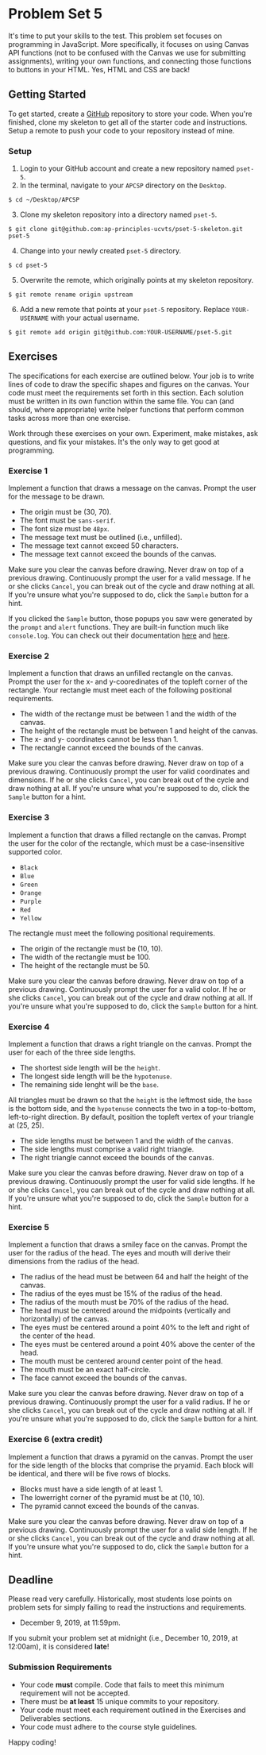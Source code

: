 # Problem Set 5

It's time to put your skills to the test. This problem set focuses on programming in JavaScript. More specifically, it focuses on using Canvas API functions (not to be confused with the Canvas we use for submitting assignments), writing your own functions, and connecting those functions to buttons in your HTML. Yes, HTML and CSS are back!

## Getting Started

To get started, create a [GitHub](https://github.com/) repository to store your code. When you're finished, clone my skeleton to get all of the starter code and instructions. Setup a remote to push your code to your repository instead of mine.

### Setup

1. Login to your GitHub account and create a new repository named `pset-5`.
2. In the terminal, navigate to your `APCSP` directory on the `Desktop`.
```
$ cd ~/Desktop/APCSP
```
3. Clone my skeleton repository into a directory named `pset-5`.
```
$ git clone git@github.com:ap-principles-ucvts/pset-5-skeleton.git pset-5
````
4. Change into your newly created `pset-5` directory.
```
$ cd pset-5
```
5. Overwrite the remote, which originally points at my skeleton repository.
```
$ git remote rename origin upstream
```
6. Add a new remote that points at your `pset-5` repository. Replace `YOUR-USERNAME` with your actual username.
```
$ git remote add origin git@github.com:YOUR-USERNAME/pset-5.git
```

## Exercises

The specifications for each exercise are outlined below. Your job is to write lines of code to draw the specific shapes and figures on the canvas. Your code must meet the requirements set forth in this section. Each solution must be written in its own function within the same file. You can (and should, where appropriate) write helper functions that perform common tasks across more than one exercise.

Work through these exercises on your own. Experiment, make mistakes, ask questions, and fix your mistakes. It's the only way to get good at programming.

### Exercise 1

Implement a function that draws a message on the canvas. Prompt the user for the message to be drawn.

* The origin must be (30, 70).
* The font must be `sans-serif`.
* The font size must be `48px`.
* The message text must be outlined (i.e., unfilled).
* The message text cannot exceed 50 characters.
* The message text cannot exceed the bounds of the canvas.

Make sure you clear the canvas before drawing. Never draw on top of a previous drawing. Continuously prompt the user for a valid message. If he or she clicks `Cancel`, you can break out of the cycle and draw nothing at all. If you're unsure what you're supposed to do, click the `Sample` button for a hint.

If you clicked the `Sample` button, those popups you saw were generated by the `prompt` and `alert` functions. They are built-in function much like `console.log`. You can check out their documentation [here](https://developer.mozilla.org/en-US/docs/Web/API/Window/prompt) and [here](https://developer.mozilla.org/en-US/docs/Web/API/Window/alert).

### Exercise 2

Implement a function that draws an unfilled rectangle on the canvas. Prompt the user for the x- and y-cooredinates of the topleft corner of the rectangle. Your rectangle must meet each of the following positional requirements.

* The width of the rectange must be between 1 and the width of the canvas.
* The height of the rectangle must be between 1 and height of the canvas.
* The x- and y- coordinates cannot be less than 1.
* The rectangle cannot exceed the bounds of the canvas.

Make sure you clear the canvas before drawing. Never draw on top of a previous drawing. Continuously prompt the user for valid coordinates and dimensions. If he or she clicks `Cancel`, you can break out of the cycle and draw nothing at all. If you're unsure what you're supposed to do, click the `Sample` button for a hint.

### Exercise 3

Implement a function that draws a filled rectangle on the canvas. Prompt the user for the color of the rectangle, which must be a case-insensitive supported color.

* `Black`
* `Blue`
* `Green`
* `Orange`
* `Purple`
* `Red`
* `Yellow`

The rectangle must meet the following positional requirements.

* The origin of the rectangle must be (10, 10).
* The width of the rectangle must be 100.
* The height of the rectangle must be 50.

Make sure you clear the canvas before drawing. Never draw on top of a previous drawing. Continuously prompt the user for a valid color. If he or she clicks `Cancel`, you can break out of the cycle and draw nothing at all. If you're unsure what you're supposed to do, click the `Sample` button for a hint.

### Exercise 4

Implement a function that draws a right triangle on the canvas. Prompt the user for each of the three side lengths.

* The shortest side length will be the `height`.
* The longest side length will be the `hypotenuse`.
* The remaining side lenght will be the `base`.

All triangles must be drawn so that the `height` is the leftmost side, the `base` is the bottom side, and the `hypotenuse` connects the two in a top-to-bottom, left-to-right direction. By default, position the topleft vertex of your triangle at (25, 25).

* The side lengths must be between 1 and the width of the canvas.
* The side lengths must comprise a valid right triangle.
* The right triangle cannot exceed the bounds of the canvas.

Make sure you clear the canvas before drawing. Never draw on top of a previous drawing. Continuously prompt the user for valid side lengths. If he or she clicks `Cancel`, you can break out of the cycle and draw nothing at all. If you're unsure what you're supposed to do, click the `Sample` button for a hint.

### Exercise 5

Implement a function that draws a smiley face on the canvas. Prompt the user for the radius of the head. The eyes and mouth will derive their dimensions from the radius of the head.

* The radius of the head must be between 64 and half the height of the canvas.
* The radius of the eyes must be 15% of the radius of the head.
* The radius of the mouth must be 70% of the radius of the head.
* The head must be centered around the midpoints (vertically and horizontally) of the canvas.
* The eyes must be centered around a point 40% to the left and right of the center of the head.
* The eyes must be centered around a point 40% above the center of the head.
* The mouth must be centered around center point of the head.
* The mouth must be an exact half-circle.
* The face cannot exceed the bounds of the canvas.

Make sure you clear the canvas before drawing. Never draw on top of a previous drawing. Continuously prompt the user for a valid radius. If he or she clicks `Cancel`, you can break out of the cycle and draw nothing at all. If you're unsure what you're supposed to do, click the `Sample` button for a hint.

### Exercise 6 (extra credit)

Implement a function that draws a pyramid on the canvas. Prompt the user for the side length of the blocks that comprise the pryamid. Each block will be identical, and there will be five rows of blocks.

* Blocks must have a side length of at least 1.
* The lowerright corner of the pyramid must be at (10, 10).
* The pyramid cannot exceed the bounds of the canvas.

Make sure you clear the canvas before drawing. Never draw on top of a previous drawing. Continuously prompt the user for a valid side length. If he or she clicks `Cancel`, you can break out of the cycle and draw nothing at all. If you're unsure what you're supposed to do, click the `Sample` button for a hint.

## Deadline

Please read very carefully. Historically, most students lose points on problem sets for simply failing to read the instructions and requirements.

* December 9, 2019, at 11:59pm.

If you submit your problem set at midnight (i.e., December 10, 2019, at 12:00am), it is considered **late**!

### Submission Requirements

* Your code **must** compile. Code that fails to meet this minimum requirement will not be accepted.
* There must be **at least** 15 unique commits to your repository.
* Your code must meet each requirement outlined in the Exercises and Deliverables sections.
* Your code must adhere to the course style guidelines.

Happy coding!
